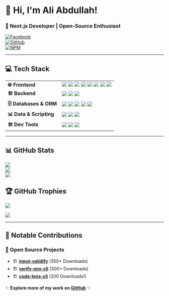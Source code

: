 # 👋 Hi, I'm Ali Abdullah!  
### 🚀 Next.js Developer | Open-Source Enthusiast  

[![Facebook](https://img.shields.io/badge/Facebook-%231877F2.svg?style=for-the-badge&logo=Facebook&logoColor=white)](https://facebook.com/A)  
[![GitHub](https://img.shields.io/badge/GitHub-%23181717.svg?style=for-the-badge&logo=github&logoColor=white)](https://github.com/AliAbdullah0)  
[![NPM](https://img.shields.io/badge/NPM-%23CB3837.svg?style=for-the-badge&logo=npm&logoColor=white)](https://www.npmjs.com/~zedento)  

---

## 💻 Tech Stack  

<table>
  <tr>
    <td><b>🌐 Frontend</b></td>
    <td>
      <img src="https://img.shields.io/badge/react-%2320232a.svg?style=for-the-badge&logo=react&logoColor=%2361DAFB">
      <img src="https://img.shields.io/badge/Next.js-black?style=for-the-badge&logo=next.js&logoColor=white">
      <img src="https://img.shields.io/badge/redux-%23593d88.svg?style=for-the-badge&logo=redux&logoColor=white">
      <img src="https://img.shields.io/badge/tailwindcss-%2338B2AC.svg?style=for-the-badge&logo=tailwind-css&logoColor=white">
      <img src="https://img.shields.io/badge/typescript-%23007ACC.svg?style=for-the-badge&logo=typescript&logoColor=white">
      <img src="https://img.shields.io/badge/javascript-%23F7DF1E.svg?style=for-the-badge&logo=javascript&logoColor=black">
      <img src="https://img.shields.io/badge/html5-%23E34F26.svg?style=for-the-badge&logo=html5&logoColor=white">
      <img src="https://img.shields.io/badge/css3-%231572B6.svg?style=for-the-badge&logo=css3&logoColor=white">
    </td>
  </tr>
  <tr>
    <td><b>🛠 Backend</b></td>
    <td>
      <img src="https://img.shields.io/badge/node.js-6DA55F?style=for-the-badge&logo=node.js&logoColor=white">
      <img src="https://img.shields.io/badge/strapi-%232E7EEA.svg?style=for-the-badge&logo=strapi&logoColor=white">
      <img src="https://img.shields.io/badge/JWT-%23000000.svg?style=for-the-badge&logo=JSON%20web%20tokens&logoColor=white">
    </td>
  </tr>
  <tr>
    <td><b>🗄️ Databases & ORM</b></td>
    <td>
      <img src="https://img.shields.io/badge/postgres-%23316192.svg?style=for-the-badge&logo=postgresql&logoColor=white">
      <img src="https://img.shields.io/badge/MongoDB-%234ea94b.svg?style=for-the-badge&logo=mongodb&logoColor=white">
      <img src="https://img.shields.io/badge/Prisma-1B222D?style=for-the-badge&logo=prisma&logoColor=white">
      <img src="https://img.shields.io/badge/Supabase-3ECF8E?style=for-the-badge&logo=supabase&logoColor=white">
      <img src="https://img.shields.io/badge/Neon-00D8FF?style=for-the-badge&logo=neon&logoColor=black">
    </td>
  </tr>
  <tr>
    <td><b>📊 Data & Scripting</b></td>
    <td>
      <img src="https://img.shields.io/badge/python-3670A0?style=for-the-badge&logo=python&logoColor=ffdd54">
      <img src="https://img.shields.io/badge/pandas-%23150458.svg?style=for-the-badge&logo=pandas&logoColor=white">
      <img src="https://img.shields.io/badge/numpy-%23013243.svg?style=for-the-badge&logo=numpy&logoColor=white">
    </td>
  </tr>
  <tr>
    <td><b>🛠 Dev Tools</b></td>
    <td>
      <img src="https://img.shields.io/badge/vercel-%23000000.svg?style=for-the-badge&logo=vercel&logoColor=white">
      <img src="https://img.shields.io/badge/ESLint-4B3263?style=for-the-badge&logo=eslint&logoColor=white">
      <img src="https://img.shields.io/badge/Postman-FF6C37?style=for-the-badge&logo=postman&logoColor=white">
    </td>
  </tr>
</table>

---

## 📊 GitHub Stats  
![](https://github-readme-stats.vercel.app/api?username=AliAbdullah0&theme=blue-green&hide_border=false&include_all_commits=false&count_private=true)  
![](https://github-readme-streak-stats.herokuapp.com/?user=AliAbdullah0&theme=blue-green&hide_border=false)  
![](https://github-readme-stats.vercel.app/api/top-langs/?username=AliAbdullah0&theme=blue-green&hide_border=false&include_all_commits=false&count_private=true&layout=compact)  

## 🏆 GitHub Trophies  
![](https://github-trophies.vercel.app/?username=AliAbdullah0&theme=darkhub&no-frame=true&no-bg=true&margin-w=4)  

[![](https://visitcount.itsvg.in/api?id=AliAbdullah0&icon=0&color=0)](https://visitcount.itsvg.in)  

---

## 📌 Notable Contributions  

### 🚀 Open Source Projects  
- 🏗 **[input-validify](https://www.npmjs.com/package/input-validify)** (350+ Downloads)  
- 🏗 **[verify-env-cli](https://www.npmjs.com/package/verify-env-cli)** (300+ Downloads)  
- 🏗 **[code-lens-cli](https://www.npmjs.com/package/code-lens-cli)** (200 Downloads!)  

✨ **Explore more of my work on [GitHub](https://github.com/AliAbdullah0)** ✨
